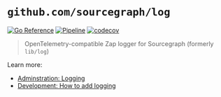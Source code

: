 # `github.com/sourcegraph/log`

[![Go Reference](https://pkg.go.dev/badge/github.com/sourcegraph/log.svg)](https://pkg.go.dev/github.com/sourcegraph/log) [![Pipeline](https://github.com/sourcegraph/log/actions/workflows/pipeline.yml/badge.svg)](https://github.com/sourcegraph/log/actions/workflows/pipeline.yml) [![codecov](https://codecov.io/gh/sourcegraph/log/branch/main/graph/badge.svg?token=LJ4QHFAJEJ)](https://codecov.io/gh/sourcegraph/log)

> OpenTelemetry-compatible Zap logger for Sourcegraph (formerly `lib/log`)

Learn more:

- [Adminstration: Logging](https://docs.sourcegraph.com/admin/observability/logs)
- [Development: How to add logging](https://docs.sourcegraph.com/dev/how-to/add_logging)
